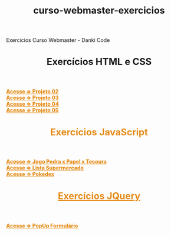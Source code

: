<style>
.container-lg.px-3.my-5.markdown-body {
    background-color: black;
    color: white;
    padding: 50px 40px;
    box-shadow: 0px 0px 20px black;
    border-radius: 15px;
}
h1#curso-webmaster-exercicios, h1{
    font-size: 1.8em;
    text-align: center;
    padding-bottom: 40px;
}
a {
    font-weight: 800;
    color: #e58b16;
}
container.conteudo {
    display: flex;
    flex-direction: column;
    gap: 25px;
    margin: 33px 3%;
}

</style>


# curso-webmaster-exercicios
 Exercicios Curso Webmaster - Danki Code

# Exercícios HTML e CSS

<a href="https://wandersonhrodrigues.github.io/curso-webmaster-exercicios/html_css/Projeto_02/" target="_blank">Acesse => Projeto 02<a>
<br>
<a href="https://wandersonhrodrigues.github.io/curso-webmaster-exercicios/html_css/Projeto_03/" target="_blank">Acesse => Projeto 03<a>
<br>
<a href="https://wandersonhrodrigues.github.io/curso-webmaster-exercicios/html_css/projeto_04/index.html" target="_blank">Acesse => Projeto 04<a>
<br>
<a href="https://wandersonhrodrigues.github.io/curso-webmaster-exercicios/html_css/projeto_05/index.html" target="_blank">Acesse => Projeto 05<a>
 
# Exercícios JavaScript

<a href="https://wandersonhrodrigues.github.io/curso-webmaster-exercicios/JavaScript/pedrapapeltesoura/" target="_blank">Acesse => Jogo Pedra x Papel x Tesoura<a>
<br>
<a href="https://wandersonhrodrigues.github.io/curso-webmaster-exercicios/JavaScript/supermercado_app/" target="_blank">Acesse => Lista Supermercado<a>
<br>
<a href="https://wandersonhrodrigues.github.io/curso-webmaster-exercicios/JavaScript/pokedex" target="_blank">Acesse => Pokedex

# Exercícios JQuery

<a href="https://wandersonhrodrigues.github.io/curso-webmaster-exercicios/JQuery" target="_blank">Acesse => PopUp Formulário<a>